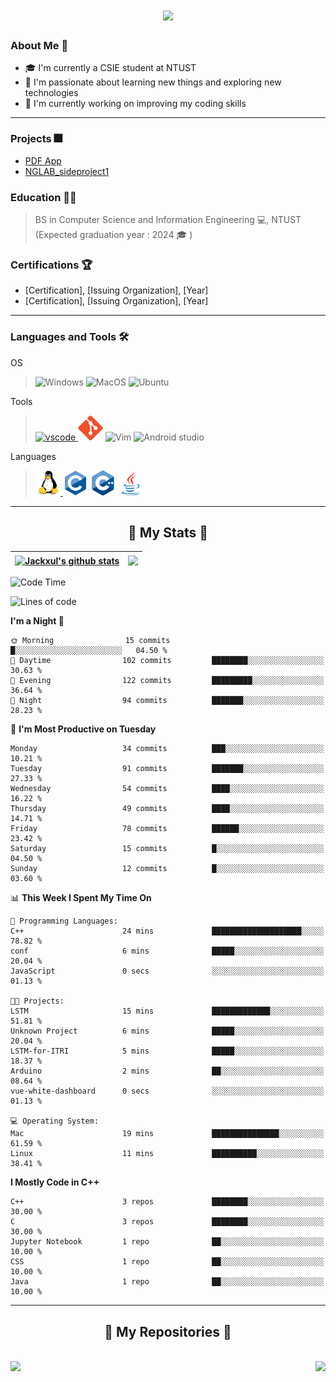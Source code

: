 <h1 align="center">
  <a href="https://git.io/typing-svg">
    <img src="https://readme-typing-svg.herokuapp.com/?lines=Hello,+There!+👋;This+is+Jack+Xul....;Nice+to+meet+you!&center=true&size=30">
  </a>
</h1>

### About Me 🐺
- 🎓 I'm currently a CSIE student at NTUST
- 🌱 I'm passionate about learning new things and exploring new technologies
- 🔭 I'm currently working on improving my coding skills
---

### Projects 🎆
- [PDF App](https://github.com/Jackxul/Android_studio)
- [NGLAB_sideproject1](https://github.com/Jackxul/NGLAB_Ticket_System)



### Education 🧑‍🎓
> BS in Computer Science and Information Engineering 💻, NTUST (Expected graduation year : 2024 🎓 )

### Certifications 🏆
- [Certification], [Issuing Organization], [Year]
- [Certification], [Issuing Organization], [Year]
---
###  Languages and Tools 🛠️

OS
> <img src="https://user-images.githubusercontent.com/25181517/186884150-05e9ff6d-340e-4802-9533-2c3f02363ee3.png" alt="Windows" width="40" height="40" />  <img src="https://user-images.githubusercontent.com/25181517/186884152-ae609cca-8cf1-4175-8d60-1ce1fa078ca2.png" alt="MacOS" width="40" height="40" />  <img src="https://user-images.githubusercontent.com/25181517/186884153-99edc188-e4aa-4c84-91b0-e2df260ebc33.png" alt="Ubuntu" width="40" height="40" />

Tools
> <a href="https://code.visualstudio.com/" target="_blank"> <img src="https://cdn.jsdelivr.net/gh/devicons/devicon/icons/vscode/vscode-original.svg" alt="vscode" width="40" height="40"/> </a> <img src="https://raw.githubusercontent.com/devicons/devicon/master/icons/git/git-original.svg" alt="Git" width="40" height="40"/> <img src="https://user-images.githubusercontent.com/25181517/192108889-232b3431-a585-4b36-a62d-9078bd3641d9.png" alt="Vim" width="40" height="40"/> <img src="https://user-images.githubusercontent.com/25181517/192108895-20dc3343-43e3-4a54-a90e-13a4abbc57b9.png" alt="Android studio" width="40" height="40" />

Languages
> <a href="https://www.linux.org/" target="_blank" rel="noreferrer"> <img src="https://raw.githubusercontent.com/devicons/devicon/master/icons/linux/linux-original.svg" alt="linux" width="40" height="40"/> </a>  <img src="https://raw.githubusercontent.com/devicons/devicon/master/icons/c/c-original.svg" alt="C" width="40" height="40"/> <img src="https://raw.githubusercontent.com/devicons/devicon/master/icons/cplusplus/cplusplus-original.svg" alt="C++" width="40" height="40"/> <img src="https://raw.githubusercontent.com/devicons/devicon/master/icons/java/java-original.svg" alt="Java" width="40" height="40"/>
> 
---

<h2 align="center">🦊 My Stats 🦊</h2>

| <a href="https://github.com/Jackxul?tab=repositories"><img align="center" src="https://github-readme-stats.vercel.app/api?username=Jackxul&show_icons=true&include_all_commits=true&theme=nightowl&hide_border=true" alt="Jackxul's github stats" /></a> | <img align="center" src="https://github-readme-stats.vercel.app/api/top-langs/?username=Jackxul&&hide=SCSS,CSS,EJS,HTML&langs_count=5&layout=compact&theme=blueberry&hide_border=true" /></a> |
| ------------- | ------------- |

<!--START_SECTION:waka-->
![Code Time](http://img.shields.io/badge/Code%20Time-59%20hrs%2027%20mins-blue)

![Lines of code](https://img.shields.io/badge/From%20Hello%20World%20I%27ve%20Written-604.5%20thousand%20lines%20of%20code-blue)

**I'm a Night 🦉** 

```text
🌞 Morning                15 commits          █░░░░░░░░░░░░░░░░░░░░░░░░   04.50 % 
🌆 Daytime                102 commits         ████████░░░░░░░░░░░░░░░░░   30.63 % 
🌃 Evening                122 commits         █████████░░░░░░░░░░░░░░░░   36.64 % 
🌙 Night                  94 commits          ███████░░░░░░░░░░░░░░░░░░   28.23 % 
```
📅 **I'm Most Productive on Tuesday** 

```text
Monday                   34 commits          ███░░░░░░░░░░░░░░░░░░░░░░   10.21 % 
Tuesday                  91 commits          ███████░░░░░░░░░░░░░░░░░░   27.33 % 
Wednesday                54 commits          ████░░░░░░░░░░░░░░░░░░░░░   16.22 % 
Thursday                 49 commits          ████░░░░░░░░░░░░░░░░░░░░░   14.71 % 
Friday                   78 commits          ██████░░░░░░░░░░░░░░░░░░░   23.42 % 
Saturday                 15 commits          █░░░░░░░░░░░░░░░░░░░░░░░░   04.50 % 
Sunday                   12 commits          █░░░░░░░░░░░░░░░░░░░░░░░░   03.60 % 
```


📊 **This Week I Spent My Time On** 

```text
💬 Programming Languages: 
C++                      24 mins             ████████████████████░░░░░   78.82 % 
conf                     6 mins              █████░░░░░░░░░░░░░░░░░░░░   20.04 % 
JavaScript               0 secs              ░░░░░░░░░░░░░░░░░░░░░░░░░   01.13 % 

🐱‍💻 Projects: 
LSTM                     15 mins             █████████████░░░░░░░░░░░░   51.81 % 
Unknown Project          6 mins              █████░░░░░░░░░░░░░░░░░░░░   20.04 % 
LSTM-for-ITRI            5 mins              █████░░░░░░░░░░░░░░░░░░░░   18.37 % 
Arduino                  2 mins              ██░░░░░░░░░░░░░░░░░░░░░░░   08.64 % 
vue-white-dashboard      0 secs              ░░░░░░░░░░░░░░░░░░░░░░░░░   01.13 % 

💻 Operating System: 
Mac                      19 mins             ███████████████░░░░░░░░░░   61.59 % 
Linux                    11 mins             ██████████░░░░░░░░░░░░░░░   38.41 % 
```

**I Mostly Code in C++** 

```text
C++                      3 repos             ████████░░░░░░░░░░░░░░░░░   30.00 % 
C                        3 repos             ████████░░░░░░░░░░░░░░░░░   30.00 % 
Jupyter Notebook         1 repo              ██░░░░░░░░░░░░░░░░░░░░░░░   10.00 % 
CSS                      1 repo              ██░░░░░░░░░░░░░░░░░░░░░░░   10.00 % 
Java                     1 repo              ██░░░░░░░░░░░░░░░░░░░░░░░   10.00 % 
```




<!--END_SECTION:waka-->

---
<h2 align="center">📂 My Repositories 📂</h2>
<br>
<div width="100%" align="center">
  <a align="left" href="https://github.com/Jackxul/NGLAB_Ticket_System" title="NGLAB_Ticket_System"><img align="left" height="115" src="https://github-readme-stats.vercel.app/api/pin/?username=Jackxul&repo=NGLAB_Ticket_System&theme=react&border_color=61dafb&border_radius=10"></a><a align="right" href="https://github.com/Jackxul/Makefile" title="Makefile"><img align="right" height="115" src="https://github-readme-stats.vercel.app/api/pin/?username=Jackxul&repo=Makefile&theme=react&border_color=61dafb&border_radius=10"></a>
</div>
<br/><br/><br/><br/><br/><br/>


<!--
**Jackxul/Jackxul** is a ✨ _special_ ✨ repository because its `README.md` (this file) appears on your GitHub profile.

Here are some ideas to get you started:

- 🔭 I’m currently working on ...
- 🌱 I’m currently learning ...
- 👯 I’m looking to collaborate on ...
- 🤔 I’m looking for help with ...
- 💬 Ask me about ...
- 📫 How to reach me: ...
- 😄 Pronouns: ...
- ⚡ Fun fact: ...
-->
